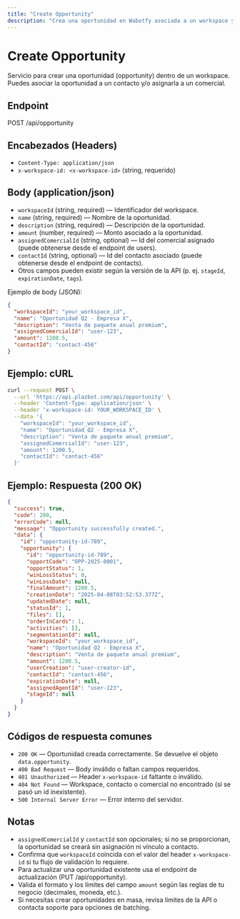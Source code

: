 ```yaml
---
title: "Create Opportunity"
description: "Crea una oportunidad en Wabotfy asociada a un workspace y (opcionalmente) a un contacto."
---
```


# Create Opportunity

Servicio para crear una oportunidad (opportunity) dentro de un workspace. Puedes asociar la oportunidad a un contacto y/o asignarla a un comercial.

## Endpoint

POST /api/opportunity

## Encabezados (Headers)

- `Content-Type: application/json`
- `x-workspace-id: <x-workspace-id>` (string, requerido)

## Body (application/json)

- `workspaceId` (string, required) — Identificador del workspace.
- `name` (string, required) — Nombre de la oportunidad.
- `description` (string, required) — Descripción de la oportunidad.
- `amount` (number, required) — Monto asociado a la oportunidad.
- `assignedComercialId` (string, optional) — Id del comercial asignado (puede obtenerse desde el endpoint de users).
- `contactId` (string, optional) — Id del contacto asociado (puede obtenerse desde el endpoint de contacts).
- Otros campos pueden existir según la versión de la API (p. ej. `stageId`, `expirationDate`, `tags`).

Ejemplo de body (JSON):

```json
{
  "workspaceId": "your_workspace_id",
  "name": "Oportunidad Q2 - Empresa X",
  "description": "Venta de paquete anual premium",
  "assignedComercialId": "user-123",
  "amount": 1200.5,
  "contactId": "contact-456"
}
```

## Ejemplo: cURL

```sh
curl --request POST \
  --url 'https://api.plazbot.com/api/opportunity' \
  --header 'Content-Type: application/json' \
  --header 'x-workspace-id: YOUR_WORKSPACE_ID' \
  --data '{
    "workspaceId": "your_workspace_id",
    "name": "Oportunidad Q2 - Empresa X",
    "description": "Venta de paquete anual premium",
    "assignedComercialId": "user-123",
    "amount": 1200.5,
    "contactId": "contact-456"
  }'
```

## Ejemplo: Respuesta (200 OK)

```json
{
  "success": true,
  "code": 200,
  "errorCode": null,
  "message": "Opportunity successfully created.",
  "data": {
    "id": "opportunity-id-789",
    "opportunity": {
      "id": "opportunity-id-789",
      "opportCode": "OPP-2025-0001",
      "opportStatus": 1,
      "winLossStatus": 0,
      "winLossDate": null,
      "finalAmount": 1200.5,
      "creationDate": "2025-04-08T03:52:53.377Z",
      "updatedDate": null,
      "statusId": 1,
      "files": [],
      "orderInCards": 1,
      "activities": [],
      "segmentationId": null,
      "workspaceId": "your_workspace_id",
      "name": "Oportunidad Q2 - Empresa X",
      "description": "Venta de paquete anual premium",
      "amount": 1200.5,
      "userCreation": "user-creator-id",
      "contactId": "contact-456",
      "expirationDate": null,
      "assignedAgentId": "user-123",
      "stageId": null
    }
  }
}
```

## Códigos de respuesta comunes

- `200 OK` — Oportunidad creada correctamente. Se devuelve el objeto `data.opportunity`.
- `400 Bad Request` — Body inválido o faltan campos requeridos.
- `401 Unauthorized` — Header `x-workspace-id` faltante o inválido.
- `404 Not Found` — Workspace, contacto o comercial no encontrado (si se pasó un id inexistente).
- `500 Internal Server Error` — Error interno del servidor.

## Notas

- `assignedComercialId` y `contactId` son opcionales; si no se proporcionan, la oportunidad se creará sin asignación ni vínculo a contacto.
- Confirma que `workspaceId` coincida con el valor del header `x-workspace-id` si tu flujo de validación lo requiere.
- Para actualizar una oportunidad existente usa el endpoint de actualización (PUT /api/opportunity).
- Valida el formato y los límites del campo `amount` según las reglas de tu negocio (decimales, moneda, etc.).
- Si necesitas crear oportunidades en masa, revisa límites de la API o contacta soporte para opciones de batching.
